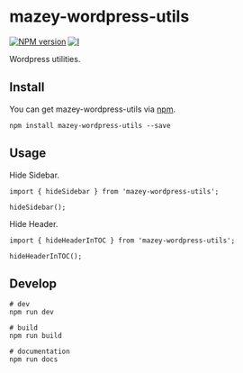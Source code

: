 # mazey-wordpress-utils

[![NPM version][npm-image]][npm-url]
[![l][l-image]][l-url]

[npm-image]: https://img.shields.io/npm/v/mazey-wordpress-utils
[npm-url]: https://npmjs.org/package/mazey-wordpress-utils
[l-image]: https://img.shields.io/npm/l/mazey-wordpress-utils
[l-url]: https://github.com/mazeyqian/mazey-wordpress-utils

Wordpress utilities.

## Install

You can get mazey-wordpress-utils via [npm](https://www.npmjs.com/package/mazey-wordpress-utils).

```
npm install mazey-wordpress-utils --save
```

## Usage

Hide Sidebar.

```
import { hideSidebar } from 'mazey-wordpress-utils';

hideSidebar();
```

Hide Header.

```
import { hideHeaderInTOC } from 'mazey-wordpress-utils';

hideHeaderInTOC();
```

## Develop

```
# dev
npm run dev

# build
npm run build

# documentation
npm run docs
```
